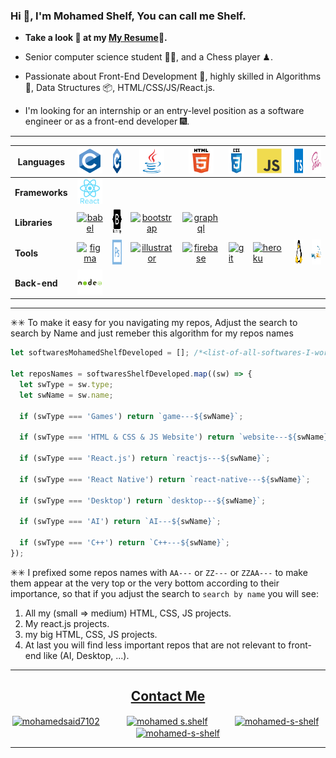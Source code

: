 
<!--<img src="./GitHub Cover Image.png" />-->

### Hi 👋, I'm Mohamed Shelf, You can call me Shelf.

- **Take a look 👀 at my [My Resume](https://drive.google.com/drive/folders/16KJfIvlQ5ZGnAYbW5Kn9RqeL_H3q16GR?usp=share_link)📰.**

- Senior computer science student 👨‍💻, and a Chess player ♟.

- Passionate about Front-End Development 🎨, highly skilled in Algorithms 🧠,
Data Structures 📦, HTML/CSS/JS/React.js.

- I'm looking for an internship or an entry-level position as a software
engineer or as a front-end developer 🎆.

---

<!-- Table Start -->

| **Languages**  |            <a href="https://www.cprogramming.com/" target="_blank" rel="noreferrer"><img src="https://raw.githubusercontent.com/devicons/devicon/master/icons/c/c-original.svg" alt="c" width="40" height="40" /></a>           |     <a href="https://www.w3schools.com/cpp/" target="_blank" rel="noreferrer"><img src="https://raw.githubusercontent.com/devicons/devicon/master/icons/cplusplus/cplusplus-original.svg" alt="cplusplus" width="40" height="40" /></a>     |                    <a href="https://www.java.com" target="_blank" rel="noreferrer"><img src="https://raw.githubusercontent.com/devicons/devicon/master/icons/java/java-original.svg" alt="java" width="40" height="40" /></a>                   | <a href="https://www.w3.org/html/" target="_blank" rel="noreferrer">   <img src="https://raw.githubusercontent.com/devicons/devicon/master/icons/html5/html5-original-wordmark.svg"     alt="html5" width="40" height="40" /> </a> | <a href="https://www.w3schools.com/css/" target="_blank" rel="noreferrer">   <img src="https://raw.githubusercontent.com/devicons/devicon/master/icons/css3/css3-original-wordmark.svg" alt="css3"     width="40" height="40" /> </a> | <a href="https://developer.mozilla.org/en-US/docs/Web/JavaScript" target="_blank" rel="noreferrer">   <img src="https://raw.githubusercontent.com/devicons/devicon/master/icons/javascript/javascript-original.svg"     alt="javascript" width="40" height="40" /> </a> | <a href="https://www.typescriptlang.org/" target="_blank" rel="noreferrer">   <img src="https://raw.githubusercontent.com/devicons/devicon/master/icons/typescript/typescript-original.svg"     alt="typescript" width="40" height="40" /> </a> | <a href="https://sass-lang.com" target="_blank" rel="noreferrer">   <img src="https://raw.githubusercontent.com/devicons/devicon/master/icons/sass/sass-original.svg" alt="sass"     width="40" height="40" /> </a>              |
|----------------|:-------------------------------------------------------------------------------------------------------------------------------------------------------------------------------------------------------------------------------:|:-------------------------------------------------------------------------------------------------------------------------------------------------------------------------------------------------------------------------------------------:|:-----------------------------------------------------------------------------------------------------------------------------------------------------------------------------------------------------------------------------------------------:|:----------------------------------------------------------------------------------------------------------------------------------------------------------------------------------------------------------------------------------:|---------------------------------------------------------------------------------------------------------------------------------------------------------------------------------------------------------------------------------------|-------------------------------------------------------------------------------------------------------------------------------------------------------------------------------------------------------------------------------------------------------------------------|-------------------------------------------------------------------------------------------------------------------------------------------------------------------------------------------------------------------------------------------------|----------------------------------------------------------------------------------------------------------------------------------------------------------------------------------------------------------------------------------|
| **Frameworks** |  <a href="https://reactjs.org/" target="_blank" rel="noreferrer">   <img src="https://raw.githubusercontent.com/devicons/devicon/master/icons/react/react-original-wordmark.svg"     alt="react" width="40" height="40" /> </a> |                                                                                                                                                                                                                                             |                                                                                                                                                                                                                                                 |                                                                                                                                                                                                                                    |                                                                                                                                                                                                                                       |                                                                                                                                                                                                                                                                         |                                                                                                                                                                                                                                                 |                                                                                                                                                                                                                                  |
| **Libraries**  |  <a href="https://babeljs.io/" target="_blank" rel="noreferrer">   <img src="https://d33wubrfki0l68.cloudfront.net/7a197cfe44548cc1a3f581152af70a3051e11671/78df8/img/babel.svg"     alt="babel" width="40" height="40" /> </a> | <a href="https://getbootstrap.com" target="_blank" rel="noreferrer">   <img src="https://raw.githubusercontent.com/devicons/devicon/master/icons/bootstrap/bootstrap-plain-wordmark.svg"     alt="bootstrap" width="40" height="40" /> </a> |                 <a href="https://reactstrap.github.io/?path=/story/home-installation--page" target="_blank" rel="noreferrer">   <img src="https://reactstrap.github.io/logo.svg" alt="bootstrap" width="40" height="40" /> </a>                 |                        <a href="https://graphql.org" target="_blank" rel="noreferrer">   <img src="https://www.vectorlogo.zone/logos/graphql/graphql-icon.svg" alt="graphql" width="40" height="40" /> </a>                        |                                                                                                                                                                                                                                       |                                                                                                                                                                                                                                                                         |                                                                                                                                                                                                                                                 |                                                                                                                                                                                                                                  |
| **Tools**      |                        <a href="https://www.figma.com/" target="_blank" rel="noreferrer">   <img src="https://www.vectorlogo.zone/logos/figma/figma-icon.svg" alt="figma" width="40" height="40" /> </a>                        |    <a href="https://www.photoshop.com/en" target="_blank" rel="noreferrer">   <img src="https://raw.githubusercontent.com/devicons/devicon/master/icons/photoshop/photoshop-line.svg"     alt="photoshop" width="40" height="40" /> </a>    | <a href="https://www.adobe.com/in/products/illustrator.html" target="_blank" rel="noreferrer">   <img src="https://www.vectorlogo.zone/logos/adobe_illustrator/adobe_illustrator-icon.svg" alt="illustrator" width="40"     height="40" /> </a> |                  <a href="https://firebase.google.com/" target="_blank" rel="noreferrer">   <img src="https://www.vectorlogo.zone/logos/firebase/firebase-icon.svg" alt="firebase" width="40" height="40" /> </a>                  | <a href="https://git-scm.com/" target="_blank" rel="noreferrer">   <img src="https://www.vectorlogo.zone/logos/git-scm/git-scm-icon.svg" alt="git" width="40" height="40" /> </a>                                                     | <a href="https://heroku.com" target="_blank" rel="noreferrer">   <img src="https://www.vectorlogo.zone/logos/heroku/heroku-icon.svg" alt="heroku" width="40" height="40" /> </a>                                                                                        | <a href="https://www.linux.org/" target="_blank" rel="noreferrer">   <img src="https://raw.githubusercontent.com/devicons/devicon/master/icons/linux/linux-original.svg" alt="linux"     width="40" height="40" /> </a>                         | <a href="https://www.mysql.com/" target="_blank" rel="noreferrer">   <img src="https://raw.githubusercontent.com/devicons/devicon/master/icons/mysql/mysql-original-wordmark.svg"     alt="mysql" width="40" height="40" /> </a> |
| **Back-end**   | <a href="https://nodejs.org" target="_blank" rel="noreferrer">   <img src="https://raw.githubusercontent.com/devicons/devicon/master/icons/nodejs/nodejs-original-wordmark.svg"     alt="nodejs" width="40" height="40" /> </a> |                                                                                                                                                                                                                                             |                                                                                                                                                                                                                                                 |                                                                                                                                                                                                                                    |                                                                                                                                                                                                                                       |                                                                                                                                                                                                                                                                         |                                                                                                                                                                                                                                                 |                                                                                                                                                                                                                                  |

<!-- Table end -->

---

✳✳ To make it easy for you navigating my repos, Adjust the search to search by Name and just remeber this algorithm for my repos names

```js
let softwaresMohamedShelfDeveloped = []; /*<list-of-all-softwares-I-worked-on>*/

let reposNames = softwaresShelfDeveloped.map((sw) => {
  let swType = sw.type;
  let swName = sw.name;

  if (swType === 'Games') return `game---${swName}`;

  if (swType === 'HTML & CSS & JS Website') return `website---${swName}`;

  if (swType === 'React.js') return `reactjs---${swName}`;

  if (swType === 'React Native') return `react-native---${swName}`;

  if (swType === 'Desktop') return `desktop---${swName}`;

  if (swType === 'AI') return `AI---${swName}`;
  
  if (swType === 'C++') return `C++---${swName}`;
});
```

✳✳ I prefixed some repos names with `AA---` or `ZZ---` or `ZZAA---` to make them appear at the very top or the very bottom according to their importance, so that if you adjust the search to `search by name` you will see:

1. All my (small => medium) HTML, CSS, JS projects.
1. My react.js projects.
1. my big HTML, CSS, JS projects.
1. At last you will find less important repos that are not relevant to front-end like (AI, Desktop, ...).


<hr />

<h2 align="center"><a href="https://shelfcontacts.vercel.app/" target="_blank">Contact Me</a></h2>

<p align="center">
  <!-- Codepen  -->
  <a href="https://codepen.io/mohamedsaid7102" target="blank"><img align="center"
      src="https://raw.githubusercontent.com/rahuldkjain/github-profile-readme-generator/master/src/images/icons/Social/codepen.svg"
      alt="mohamedsaid7102" height="50" width="50" /></a>
  <!-- LinkedIn  --> &nbsp; &nbsp;&nbsp; &nbsp;&nbsp; &nbsp;
  <a href="https://linkedin.com/in/mohamed-shelf" target="blank"><img align="center"
      src="https://raw.githubusercontent.com/rahuldkjain/github-profile-readme-generator/master/src/images/icons/Social/linked-in-alt.svg"
      alt="mohamed s.shelf" height="50" width="50" /></a>
  <!--  Stackoverflow --> &nbsp; &nbsp;&nbsp; &nbsp;&nbsp; &nbsp;
  <a href="https://stackoverflow.com/users/12854478/mohamed-s-shelf" target="blank"><img align="center"
      src="https://raw.githubusercontent.com/rahuldkjain/github-profile-readme-generator/master/src/images/icons/Social/stack-overflow.svg"
      alt="mohamed-s-shelf" height="50" width="50" /></a>
  <!--  Email --> &nbsp; &nbsp;&nbsp; &nbsp;&nbsp; &nbsp;
  <a href="mailto:mohamedshelfwork@gmail.com" target="blank"><img align="center"
      src="https://cdn-icons-png.flaticon.com/512/732/732200.png" alt="mohamed-s-shelf" height="50" width="50" /></a>
</p>
<hr>
